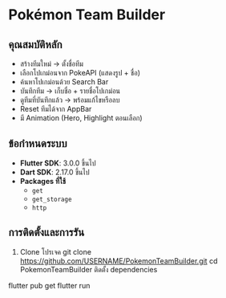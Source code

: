 # Pokémon Team Builder

##  คุณสมบัติหลัก
- สร้างทีมใหม่ → ตั้งชื่อทีม
- เลือกโปเกม่อนจาก PokeAPI (แสดงรูป + ชื่อ)
- ค้นหาโปเกม่อนด้วย Search Bar
- บันทึกทีม → เก็บชื่อ + รายชื่อโปเกม่อน
- ดูทีมที่บันทึกแล้ว → พร้อมแก้ไขหรือลบ
- Reset ทีมได้จาก AppBar
- มี Animation (Hero, Highlight ตอนเลือก)

##  ข้อกำหนดระบบ
- **Flutter SDK**: 3.0.0 ขึ้นไป
- **Dart SDK**: 2.17.0 ขึ้นไป
- **Packages ที่ใช้**
  - `get`
  - `get_storage`
  - `http`

## การติดตั้งและการรัน
1. Clone โปรเจค
   git clone https://github.com/USERNAME/PokemonTeamBuilder.git
   cd PokemonTeamBuilder
ติดตั้ง dependencies

flutter pub get
flutter run
